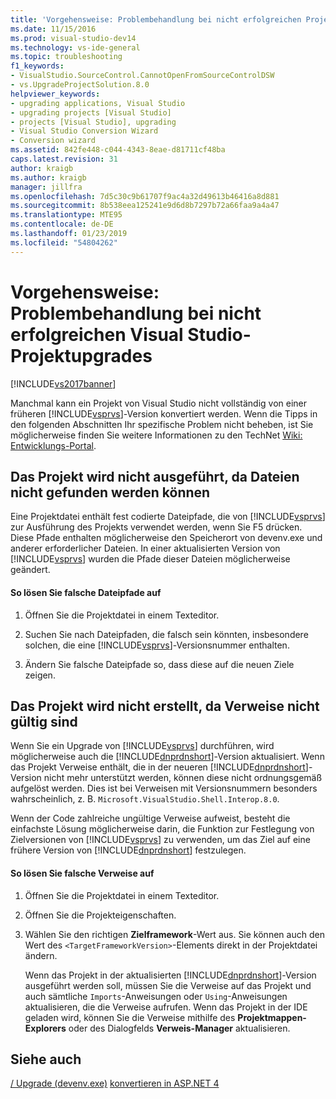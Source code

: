 ```yaml
---
title: 'Vorgehensweise: Problembehandlung bei nicht erfolgreichen Projektupgrades | Microsoft-Dokumentation'
ms.date: 11/15/2016
ms.prod: visual-studio-dev14
ms.technology: vs-ide-general
ms.topic: troubleshooting
f1_keywords:
- VisualStudio.SourceControl.CannotOpenFromSourceControlDSW
- vs.UpgradeProjectSolution.8.0
helpviewer_keywords:
- upgrading applications, Visual Studio
- upgrading projects [Visual Studio]
- projects [Visual Studio], upgrading
- Visual Studio Conversion Wizard
- Conversion wizard
ms.assetid: 842fe448-c044-4343-8eae-d81711cf48ba
caps.latest.revision: 31
author: kraigb
ms.author: kraigb
manager: jillfra
ms.openlocfilehash: 7d5c30c9b61707f9ac4a32d49613b46416a8d881
ms.sourcegitcommit: 8b538eea125241e9d6d8b7297b72a66faa9a4a47
ms.translationtype: MTE95
ms.contentlocale: de-DE
ms.lasthandoff: 01/23/2019
ms.locfileid: "54804262"
---
```

# <a name="how-to-troubleshoot-unsuccessful-visual-studio-project-upgrades"></a>Vorgehensweise: Problembehandlung bei nicht erfolgreichen Visual Studio-Projektupgrades
[!INCLUDE[vs2017banner](../includes/vs2017banner.md)]

Manchmal kann ein Projekt von Visual Studio nicht vollständig von einer früheren [!INCLUDE[vsprvs](../includes/vsprvs-md.md)]-Version konvertiert werden. Wenn die Tipps in den folgenden Abschnitten Ihr spezifische Problem nicht beheben, ist Sie möglicherweise finden Sie weitere Informationen zu den TechNet [Wiki: Entwicklungs-Portal](http://go.microsoft.com/fwlink/?LinkId=254808).

## <a name="the-project-does-not-run-because-files-are-not-found"></a>Das Projekt wird nicht ausgeführt, da Dateien nicht gefunden werden können
 Eine Projektdatei enthält fest codierte Dateipfade, die von [!INCLUDE[vsprvs](../includes/vsprvs-md.md)] zur Ausführung des Projekts verwendet werden, wenn Sie F5 drücken. Diese Pfade enthalten möglicherweise den Speicherort von devenv.exe und anderer erforderlicher Dateien. In einer aktualisierten Version von [!INCLUDE[vsprvs](../includes/vsprvs-md.md)] wurden die Pfade dieser Dateien möglicherweise geändert.

#### <a name="to-resolve-incorrect-file-paths"></a>So lösen Sie falsche Dateipfade auf

1.  Öffnen Sie die Projektdatei in einem Texteditor.

2.  Suchen Sie nach Dateipfaden, die falsch sein könnten, insbesondere solchen, die eine [!INCLUDE[vsprvs](../includes/vsprvs-md.md)]-Versionsnummer enthalten.

3.  Ändern Sie falsche Dateipfade so, dass diese auf die neuen Ziele zeigen.

## <a name="the-project-does-not-build-because-references-are-not-valid"></a>Das Projekt wird nicht erstellt, da Verweise nicht gültig sind
 Wenn Sie ein Upgrade von [!INCLUDE[vsprvs](../includes/vsprvs-md.md)] durchführen, wird möglicherweise auch die [!INCLUDE[dnprdnshort](../includes/dnprdnshort-md.md)]-Version aktualisiert. Wenn das Projekt Verweise enthält, die in der neueren [!INCLUDE[dnprdnshort](../includes/dnprdnshort-md.md)]-Version nicht mehr unterstützt werden, können diese nicht ordnungsgemäß aufgelöst werden. Dies ist bei Verweisen mit Versionsnummern besonders wahrscheinlich, z. B. `Microsoft.VisualStudio.Shell.Interop.8.0`.

 Wenn der Code zahlreiche ungültige Verweise aufweist, besteht die einfachste Lösung möglicherweise darin, die Funktion zur Festlegung von Zielversionen von [!INCLUDE[vsprvs](../includes/vsprvs-md.md)] zu verwenden, um das Ziel auf eine frühere Version von [!INCLUDE[dnprdnshort](../includes/dnprdnshort-md.md)] festzulegen.

#### <a name="to-resolve-incorrect-references"></a>So lösen Sie falsche Verweise auf

1. Öffnen Sie die Projektdatei in einem Texteditor.

2. Öffnen Sie die Projekteigenschaften.

3. Wählen Sie den richtigen **Zielframework**-Wert aus. Sie können auch den Wert des `<TargetFrameworkVersion>`-Elements direkt in der Projektdatei ändern.

   Wenn das Projekt in der aktualisierten [!INCLUDE[dnprdnshort](../includes/dnprdnshort-md.md)]-Version ausgeführt werden soll, müssen Sie die Verweise auf das Projekt und auch sämtliche `Imports`-Anweisungen oder `Using`-Anweisungen aktualisieren, die die Verweise aufrufen. Wenn das Projekt in der IDE geladen wird, können Sie die Verweise mithilfe des **Projektmappen-Explorers** oder des Dialogfelds **Verweis-Manager** aktualisieren.

## <a name="see-also"></a>Siehe auch
 [/ Upgrade (devenv.exe)](../ide/reference/upgrade-devenv-exe.md) [konvertieren in ASP.NET 4](http://msdn.microsoft.com/library/790147c6-36c1-41b5-a52d-30b9ccd2bd10)
